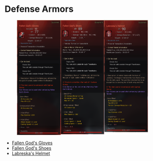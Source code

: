 # Defense Armors

<figure><img src="../../../.gitbook/assets/21.png" alt=""><figcaption></figcaption></figure>

* [Fallen God's Gloves](fallen-gods-gloves.md)
* [Fallen God's Shoes](fallen-gods-shoes.md)
* [Labreska's Helmet](labreskas-helmet.md)
